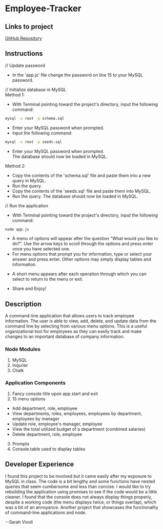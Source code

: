# Employee-Tracker

## Links to project

[GitHub Repository](https://github.com/svivoli/Employee-Tracker)

## Instructions

// Update password
- In the 'app.js' file change the password on line 15 to your MySQL password.  
  
// Initialize database in MySQL  
Method 1:  
- With Terminal pointing toward the project's directory, input the following command:
```sh
mysql -u root -p schema.sql
```
- Enter your MySQL password when prompted.
- Input the following command:
```sh
mysql -u root -p seeds.sql
```
- Enter your MySQL password when prompted.  
The database should now be loaded in MySQL.   
  
Method 2:  
- Copy the contents of the 'schema.sql' file and paste them into a new query in MySQL.
- Run the query.
- Copy the contents of the 'seeds.sql' file and paste them into MySQL.
- Run the query.
The database should now be loaded in MySQL.  
  
// Run the application  
- With Terminal pointing toward the project's directory, input the following command:
```sh
node app.js
```
- A menu of options will appear after the question "What would you like to do?". Use the arrow keys to scroll through the options and press enter once you have selected one.
- For menu options that prompt you for information, type or select your answer and press enter. Other options may simply display tables and information.
* A short menu appears after each operation through which you can select to return to the menu or exit.  
- Share and Enjoy!

## Description

A command-line application that allows users to track employee information. The user is able to view, add, delete, and update data from the command line by selecting from various menu options. This is a useful organizational tool for employees as they can easily track and make changes to an important database of company information.

### Node Modules

1. MySQL
2. Inqurier
3. Chalk

### Application Components

1. Fancy console title upon app start and exit
2. 15 menu options
- Add department, role, employee
- View departments, roles, employees, employees by department, employees by manager
- Update role, employee's manager, employee
- View the total utilized budget of a department (combined salaries)
- Delete department, role, employee
3. Prompts
4. Console.table used to display tables

## Developer Experience

I found this project to be involved but it came easily after my exposure to MySQL in class. The code is a bit lengthy and some functions have nested queries that seem cumbersome and less than concise. I would like to try rebuilding the application using promises to see if the code would be a little cleaner. I found that the console does not always display things properly, despite a working code (the menu displays twice, or things overlap), which was a bit of an annoyance. Another project that showcases the functionality of command-line applications and node.

--Sarah Vivoli
